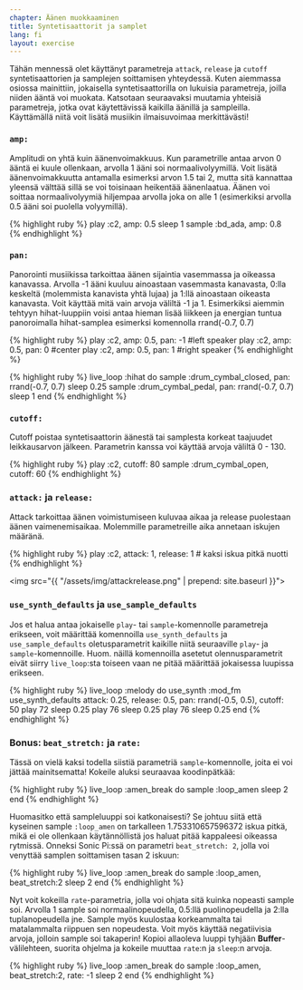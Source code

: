 ```yaml
---
chapter: Äänen muokkaaminen
title: Syntetisaattorit ja samplet
lang: fi
layout: exercise
---
```


Tähän mennessä olet käyttänyt parametreja `attack`, `release` ja `cutoff` syntetisaattorien ja samplejen soittamisen yhteydessä. Kuten aiemmassa osiossa mainittiin, jokaisella syntetisaattorilla on lukuisia parametreja, joilla niiden ääntä voi muokata. Katsotaan seuraavaksi muutamia yhteisiä parametreja, jotka ovat käytettävissä kaikilla äänillä ja sampleilla. Käyttämällä niitä voit lisätä musiikin ilmaisuvoimaa merkittävästi! 

### `amp:`

Amplitudi on yhtä kuin äänenvoimakkuus. Kun parametrille antaa arvon 0 ääntä ei kuule ollenkaan, arvolla 1 ääni soi normaalivolyymillä. Voit lisätä äänenvoimakkuutta antamalla esimerksi arvon 1.5 tai 2, mutta sitä kannattaa yleensä välttää sillä se voi toisinaan heikentää äänenlaatua. Äänen voi soittaa normaalivolyymiä hiljempaa arvolla joka on alle 1 (esimerkiksi arvolla 0.5 ääni soi puolella volyymillä). 

{% highlight ruby %}
play :c2, amp: 0.5
sleep 1
sample :bd_ada, amp: 0.8
{% endhighlight %}

### `pan:`

Panorointi musiikissa tarkoittaa äänen sijaintia vasemmassa ja oikeassa kanavassa. Arvolla -1 ääni kuuluu ainoastaan vasemmasta kanavasta, 0:lla keskeltä (molemmista kanavista yhtä lujaa) ja 1:llä ainoastaan oikeasta kanavasta. Voit käyttää mitä vain arvoja väliltä -1 ja 1. Esimerkiksi aiemmin tehtyyn hihat-luuppiin voisi antaa hieman lisää liikkeen ja energian tuntua panoroimalla hihat-samplea esimerksi komennolla rrand(-0.7, 0.7)

{% highlight ruby %}
play :c2, amp: 0.5, pan: -1 #left speaker
play :c2, amp: 0.5, pan: 0 #center
play :c2, amp: 0.5, pan: 1 #right speaker
{% endhighlight %}

{% highlight ruby %}
live_loop :hihat do
  sample :drum_cymbal_closed, pan: rrand(-0.7, 0.7)
  sleep 0.25
  sample :drum_cymbal_pedal, pan: rrand(-0.7, 0.7)
  sleep 1
end
{% endhighlight %}

### `cutoff:`

Cutoff poistaa syntetisaattorin äänestä tai samplesta korkeat taajuudet leikkausarvon jälkeen. Parametrin kanssa voi käyttää arvoja väliltä 0 - 130.

{% highlight ruby %}
play :c2, cutoff: 80
sample :drum_cymbal_open, cutoff: 60
{% endhighlight %}

### `attack:` ja `release:`

Attack tarkoittaa äänen voimistumiseen kuluvaa aikaa ja release puolestaan äänen vaimenemisaikaa. Molemmille parametreille aika annetaan iskujen määränä. 

{% highlight ruby %}
play :c2, attack: 1, release: 1 # kaksi iskua pitkä nuotti
{% endhighlight %}

<img src="{{ "/assets/img/attackrelease.png" | prepend: site.baseurl }}">

### `use_synth_defaults` ja `use_sample_defaults`

Jos et halua antaa jokaiselle `play`- tai `sample`-komennolle parametreja erikseen, voit määrittää komennoilla `use_synth_defaults` ja `use_sample_defaults` oletusparametrit kaikille niitä seuraaville `play`- ja `sample`-komennoille. Huom. näillä komennoilla asetetut olennusparametrit eivät siirry `live_loop`:sta toiseen vaan ne pitää määrittää jokaisessa luupissa erikseen. 

{% highlight ruby %}
live_loop :melody do
  use_synth :mod_fm
  use_synth_defaults attack: 0.25, release: 0.5, pan: rrand(-0.5, 0.5), cutoff: 50
  play 72
  sleep 0.25
  play 76
  sleep 0.25
  play 76
  sleep 0.25
end
{% endhighlight %}

### Bonus: `beat_stretch:` ja `rate:`

Tässä on vielä kaksi todella siistiä parametriä `sample`-komennolle, joita ei voi jättää mainitsematta! Kokeile aluksi seuraavaa koodinpätkää: 

{% highlight ruby %}
live_loop :amen_break do
  sample :loop_amen
  sleep 2
end 
{% endhighlight %}

Huomasitko että sampleluuppi soi katkonaisesti? Se johtuu siitä että kyseinen sample `:loop_amen` on tarkalleen 1.753310657596372 iskua pitkä, mikä ei ole ollenkaan käytännöllistä jos haluat pitää kappaleesi oikeassa rytmissä. Onneksi Sonic Pi:ssä on parametri `beat_stretch: 2`, jolla voi venyttää samplen soittamisen tasan 2 iskuun:

{% highlight ruby %}
live_loop :amen_break do
  sample :loop_amen, beat_stretch:2
  sleep 2
end
{% endhighlight %}

Nyt voit kokeilla `rate`-parametria, jolla voi ohjata sitä kuinka nopeasti sample soi. Arvolla 1 sample soi normaalinopeudella, 0.5:llä puolinopeudella ja 2:lla tuplanopeudella jne. Sample myös kuulostaa korkeammalta tai matalammalta riippuen sen nopeudesta. Voit myös käyttää negatiivisia arvoja, jolloin sample soi takaperin! Kopioi allaoleva luuppi tyhjään **Buffer**-välilehteen, suorita ohjelma ja kokeile muuttaa `rate`:n ja `sleep`:n arvoja. 

{% highlight ruby %}
live_loop :amen_break do
  sample :loop_amen, beat_stretch:2, rate: -1
  sleep 2
end
{% endhighlight %}
